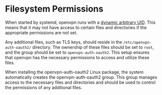 # Filesystem Permissions

When started by systemd, openvpn runs with a [dynamic arbitrary UID](https://0pointer.net/blog/dynamic-users-with-systemd.html).
This means that it may not have access to certain files and directories if the appropriate permissions are not set.

Any additional files, such as TLS keys, should reside in the `/etc/openvpn-auth-oauth2/` directory.
The ownership of these files should be set to `root`, and the group should be set to `openvpn-auth-oauth2`.
This setup ensures that openvpn has the necessary permissions to access and utilize these files.

When installing the openvpn-auth-oauth2 Linux package, the system automatically creates the openvpn-auth-oauth2 group.
This group manages access to the necessary files and directories
and should be used to control the permissions of any additional files.
